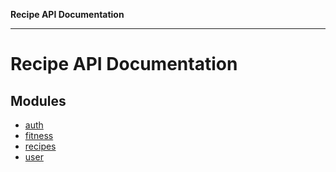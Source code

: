 **Recipe API Documentation**

***

# Recipe API Documentation

## Modules

- [auth](auth/README.md)
- [fitness](fitness/README.md)
- [recipes](recipes/README.md)
- [user](user/README.md)
